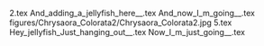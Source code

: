 2.tex
And_adding_a_jellyfish_here__.tex
And_now_I_m_going__.tex
figures/Chrysaora_Colorata2/Chrysaora_Colorata2.jpg
5.tex
Hey_jellyfish_Just_hanging_out__.tex
Now_I_m_just_going__.tex